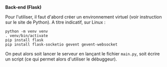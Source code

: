 **Back-end (Flask)**

Pour l'utiliser, il faut d'abord créer un environnement virtuel (voir instruction sur le site de Python). A titre indicatif, sur Linux :

    python -m venv venv
    . venv/bin/activate
    pip install flask
    pip install flask-socketio gevent gevent-websocket
    
On peut alors soit lancer le serveur en lançant le fichier `main.py`, soit écrire un script (ce qui permet alors d'utiliser le débuggeur).
